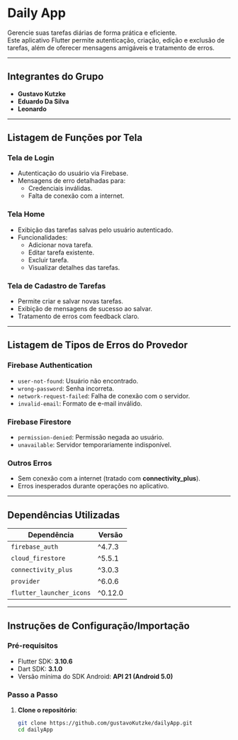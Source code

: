 # **Daily App**  
Gerencie suas tarefas diárias de forma prática e eficiente.  
Este aplicativo Flutter permite autenticação, criação, edição e exclusão de tarefas, além de oferecer mensagens amigáveis e tratamento de erros.

---

## **Integrantes do Grupo**  
- **Gustavo Kutzke**  
- **Eduardo Da Silva**  
- **Leonardo**  

---

## **Listagem de Funções por Tela**  

### **Tela de Login**
- Autenticação do usuário via Firebase.
- Mensagens de erro detalhadas para:
  - Credenciais inválidas.
  - Falta de conexão com a internet.

### **Tela Home**
- Exibição das tarefas salvas pelo usuário autenticado.
- Funcionalidades:
  - Adicionar nova tarefa.
  - Editar tarefa existente.
  - Excluir tarefa.
  - Visualizar detalhes das tarefas.

### **Tela de Cadastro de Tarefas**
- Permite criar e salvar novas tarefas.
- Exibição de mensagens de sucesso ao salvar.
- Tratamento de erros com feedback claro.

---

## **Listagem de Tipos de Erros do Provedor**  

### **Firebase Authentication**
- `user-not-found`: Usuário não encontrado.
- `wrong-password`: Senha incorreta.
- `network-request-failed`: Falha de conexão com o servidor.
- `invalid-email`: Formato de e-mail inválido.

### **Firebase Firestore**
- `permission-denied`: Permissão negada ao usuário.
- `unavailable`: Servidor temporariamente indisponível.

### **Outros Erros**
- Sem conexão com a internet (tratado com **connectivity_plus**).
- Erros inesperados durante operações no aplicativo.

---

## **Dependências Utilizadas**

| Dependência               | Versão   |
|---------------------------|----------|
| `firebase_auth`           | ^4.7.3   |
| `cloud_firestore`         | ^5.5.1   |
| `connectivity_plus`       | ^3.0.3   |
| `provider`                | ^6.0.6   |
| `flutter_launcher_icons`  | ^0.12.0  |

---

## **Instruções de Configuração/Importação**

### **Pré-requisitos**
- Flutter SDK: **3.10.6**  
- Dart SDK: **3.1.0**  
- Versão mínima do SDK Android: **API 21 (Android 5.0)**  

### **Passo a Passo**
1. **Clone o repositório**:
   ```bash
   git clone https://github.com/gustavoKutzke/dailyApp.git
   cd dailyApp
